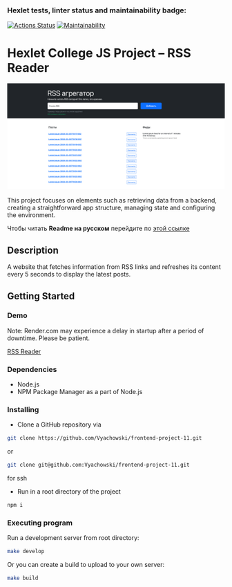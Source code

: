 ### Hexlet tests, linter status and maintainability badge:
[![Actions Status](https://github.com/Vyachowski/frontend-project-11/actions/workflows/hexlet-check.yml/badge.svg)](https://github.com/Vyachowski/frontend-project-11/actions)
[![Maintainability](https://api.codeclimate.com/v1/badges/101049658b3cad649fb9/maintainability)](https://codeclimate.com/github/Vyachowski/frontend-project-11/maintainability)

# Hexlet College JS Project – RSS Reader

![Cover image for project](https://github.com/Vyachowski/frontend-project-11/blob/main/cover.png)

This project focuses on elements such as retrieving data from a backend, creating a straightforward app structure, managing state and configuring the environment.

Чтобы читать **Readme на русском**  перейдите по [этой ссылке](https://github.com/Vyachowski/frontend-project-11/blob/main/README_ru.md)

## Description

A website that fetches information from RSS links and refreshes its content every 5 seconds to display the latest posts.

## Getting Started

### Demo

Note: Render.com may experience a delay in startup after a period of downtime. Please be patient.

[RSS Reader](https://rss-reader-vyachowski.vercel.app/)

### Dependencies

* Node.js
* NPM Package Manager as a part of Node.js

### Installing

* Clone a GitHub repository via

```sh
git clone https://github.com/Vyachowski/frontend-project-11.git
```

or

```sh 
git clone git@github.com:Vyachowski/frontend-project-11.git
```
for ssh
* Run in a root directory of the project
  
```sh 
npm i
```

### Executing program

Run a development server from root directory:

```sh 
make develop
```
Or you can create a build to upload to your own server:

```sh
make build
```
